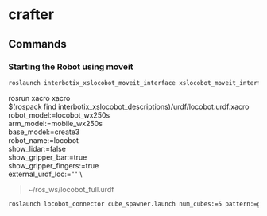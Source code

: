 # crafter


## Commands

### Starting the Robot using moveit

```bash
roslaunch interbotix_xslocobot_moveit_interface xslocobot_moveit_interface.launch robot_model:=locobot_wx250s show_lidar:=true use_actual:=true use_cpp_interface:=true
```

rosrun xacro xacro \
  $(rospack find interbotix_xslocobot_descriptions)/urdf/locobot.urdf.xacro \
  robot_model:=locobot_wx250s \
  arm_model:=mobile_wx250s \
  base_model:=create3 \
  robot_name:=locobot \
  show_lidar:=false \
  show_gripper_bar:=true \
  show_gripper_fingers:=true \
  external_urdf_loc:="" \
> ~/ros_ws/locobot_full.urdf


```bash
roslaunch locobot_connector cube_spawner.launch num_cubes:=5 pattern:=grid
```
